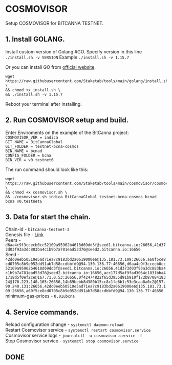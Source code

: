 # COSMOVISOR
Setup COSMOVISOR for BITCANNA TESTNET.

## 1. Install GOLANG.
Install custom version of Golang #GO. 
Specify version in this line `./install.sh -v VERSION`
Example `./install.sh -v 1.15.7`

Or you can install GO from [official website](https://golang.org/doc/install).
```
wget https://raw.githubusercontent.com/Staketab/tools/main/golang/install.sh \
&& chmod +x install.sh \
&& ./install.sh -v 1.15.7
```
Reboot your terminal after installing.

## 2. Run COSMOVISOR setup and build.
Enter Enviroments on the example of the BitCanna project:  
`COSMOVISOR_VER = indica`  
`GIT_NAME = BitCannaGlobal`  
`GIT_FOLDER = testnet-bcna-cosmos`  
`BIN_NAME = bcnad`  
`CONFIG_FOLDER = bcna`  
`BIN_VER = v0.testnet6`

The run command should look like this:
```
wget https://raw.githubusercontent.com/Staketab/tools/main/cosmovisor/cosmovisor.sh \
&& chmod +x cosmovisor.sh \
&& ./cosmovisor.sh indica BitCannaGlobal testnet-bcna-cosmos bcnad bcna v0.testnet6
```

## 3. Data for start the chain. 
Chain-id - `bitcanna-testnet-3`  
Genesis file - [Link](https://raw.githubusercontent.com/BitCannaGlobal/testnet-bcna-cosmos/main/instructions/stage2/genesis.json)  
Peers - `d6aa4c9f3ccecb0cc52109a95962b4618d69dd3f@seed1.bitcanna.io:26656,41d373d03f93a3dc883ba4c1b9b7a781ead53d76@seed2.bitcanna.io:16656`  
Seed - `42dd0eeb50510e5ad71ea7c9183bd2a0619000e6@135.181.73.109:26656,a60f5ce8cd0705c8b9e052dd91ab7d58ccdbbfd9@94.130.136.77:46656,d6aa4c9f3ccecb0cc52109a95962b4618d69dd3f@seed1.bitcanna.io:26656,41d373d03f93a3dc883ba4c1b9b7a781ead53d76@seed2.bitcanna.io:16656,acc177d5af9fad3064c1831bba41718d5f0ef2ce@167.71.0.53:26656,0f42474822f65d3955d91b910f172b8708418324@176.223.140.165:26656,14b89bebb8d380b15cc8c1fa6b1c53e3caa0a0c2@157.90.240.131:26656,42dd0eeb50510e5ad71ea7c9183bd2a0619000e6@135.181.73.109:26656,a60f5ce8cd0705c8b9e052dd91ab7d58ccdbbfd9@94.130.136.77:46656`  
minimum-gas-prices - `0.01ubcna`  

## 4. Service commands.
Reload configuration change - `systemctl daemon-reload`  
Restart Cosmovisor service - `systemctl restart cosmovisor.service`  
Cosmovisor service logs - `journalctl -u cosmovisor.service -f`  
Stop Cosmovisor service - `systemctl stop cosmovisor.service`  

## DONE
